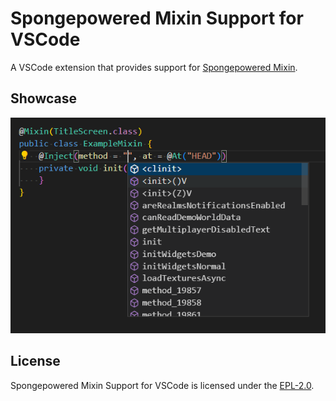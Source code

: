 # Spongepowered Mixin Support for VSCode

A VSCode extension that provides support for [Spongepowered Mixin](https://github.com/SpongePowered/Mixin).

## Showcase

![Intellisense](images/intellisense.png)

## License

Spongepowered Mixin Support for VSCode is licensed under the [EPL-2.0](LICENSE).
